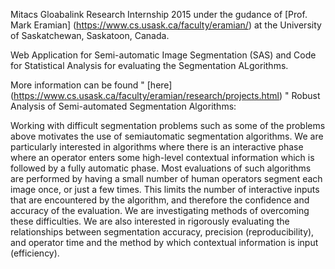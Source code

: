 Mitacs Gloabalink Research Internship 2015 under the gudance of [Prof. Mark Eramian] (https://www.cs.usask.ca/faculty/eramian/) at the University of Saskatchewan, Saskatoon, Canada.

Web Application for Semi-automatic Image Segmentation (SAS) and Code for Statistical Analysis for evaluating the Segmentation ALgorithms.

More information can be found " [here] (https://www.cs.usask.ca/faculty/eramian/research/projects.html) "
Robust Analysis of Semi-automated Segmentation Algorithms:

Working with difficult segmentation problems such as some of the problems above motivates the use of semiautomatic segmentation algorithms.  We are particularly interested in algorithms where there is an interactive phase where an operator enters some high-level contextual information which is followed by a fully automatic phase.  Most evaluations of such algorithms are performed by having a small number of human operators segment each image once, or just a few times.  This limits the number of interactive inputs that are encountered by the algorithm, and therefore the confidence and accuracy of the evaluation.   We are investigating methods of overcoming these difficulties.  We are also interested in rigorously evaluating the relationships between segmentation accuracy, precision (reproducibility), and operator time and the method by which contextual information is input (efficiency).  

